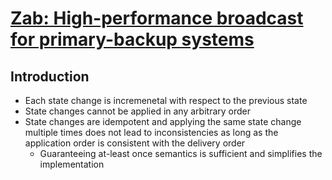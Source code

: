 # [Zab: High-performance broadcast for primary-backup systems]()

## Introduction

* Each state change is incremenetal with respect to the previous state
* State changes cannot be applied in any arbitrary order
* State changes are idempotent and applying the same state change multiple times does not lead to inconsistencies as long as the application order is consistent with the delivery order
  * Guaranteeing at-least once semantics is sufficient and simplifies the implementation
